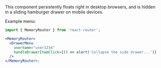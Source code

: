 This component persistently floats right in desktop browsers, and is hidden in a sliding hamburger drawer on mobile devices.

Example menu:

```jsx
import { MemoryRouter } from 'react-router';

<MemoryRouter>
  <DrawerMenu
    username="user1234"
    handleDrawerItemClick={() => alert('Collapse the side drawer...')}
  />
</MemoryRouter>;
```
